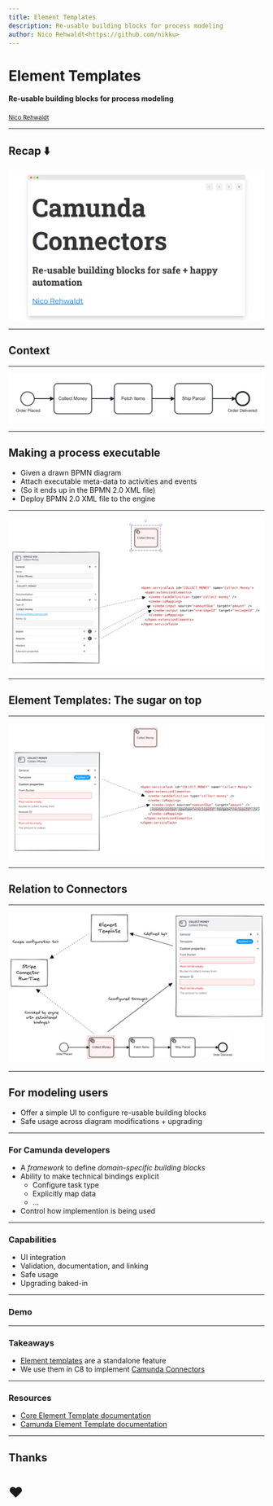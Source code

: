 ```yaml
---
title: Element Templates
description: Re-usable building blocks for process modeling
author: Nico Rehwaldt<https://github.com/nikku>
---
```


# Element Templates

#### Re-usable building blocks for process modeling

<small><a href="https://github.com/nikku">Nico Rehwaldt</a></small>

---

## Recap :arrow_down:

<a href="https://nikku.github.io/talks/2022-camunda-connectors/" target="_blank" style="display: block; max-width: 100%; overflow: hidden;">
  <img src="./connectors-recap.png" alt="Prior talk slide deck" style="max-width: 100%; max-height: 80%;" />
</a>

---

## Context

---

![](./collect-money-process.png)

---

## Making a process executable

* Given a drawn BPMN diagram
* Attach executable meta-data to activities and events
* (So it ends up in the BPMN 2.0 XML file)
* Deploy BPMN 2.0 XML file to the engine

---

![](./xml-binding.png)

---

## Element Templates: The sugar on top

---

![](./xml-binding-element-templates.png)

---

## Relation to Connectors

---

![Element Template Connector Relation](./element-template-connector-relation.png)

---

## For modeling users

* Offer a simple UI to configure re-usable building blocks
* Safe usage across diagram modifications + upgrading

---

### For Camunda developers

* A _framework_ to define _domain-specific building blocks_
* Ability to make technical bindings explicit
    * Configure task type
    * Explicitly map data
    * ...
* Control how implemention is being used

---


### Capabilities

* UI integration
* Validation, documentation, and linking
* Safe usage
* Upgrading baked-in

---

### Demo

---

### Takeaways

* [Element templates](https://docs.camunda.io/docs/components/modeler/desktop-modeler/element-templates/about-templates/) are a standalone feature
* We use them in C8 to implement [Camunda Connectors](https://docs.camunda.io/docs/components/connectors/use-connectors/)

---

### Resources

* [Core Element Template documentation](https://github.com/bpmn-io/element-templates)
* [Camunda Element Template documentation](https://docs.camunda.io/docs/components/modeler/desktop-modeler/element-templates/about-templates/)

---

## Thanks

# :heart: